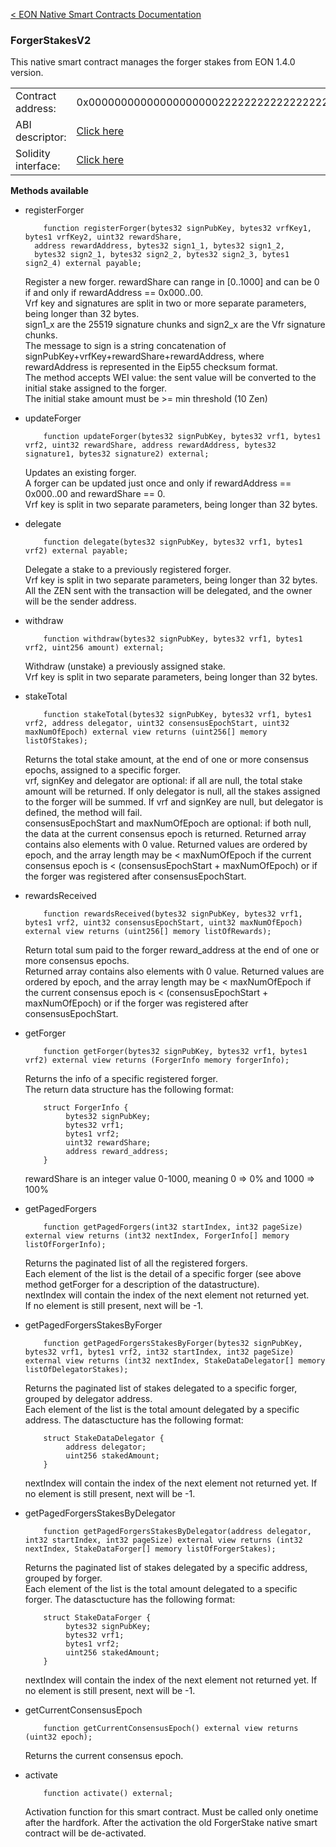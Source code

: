 [&lt; EON Native Smart Contracts Documentation](/doc/nativesc/index.md) 
### ForgerStakesV2

This native smart contract manages the forger stakes from EON 1.4.0 version.

|    |    | 
| --------             | -------      | 
| Contract address:    | 0x0000000000000000000022222222222222222333   | 
| ABI descriptor:       | [Click here](/doc/nativesc/contracts/ForgerStakesV2.json)   |
| Solidity interface:       | [Click here](/doc/nativesc/contracts/ForgerStakesV2.sol)   |

  

**Methods available**

- registerForger

          function registerForger(bytes32 signPubKey, bytes32 vrfKey1, bytes1 vrfKey2, uint32 rewardShare,
        address rewardAddress, bytes32 sign1_1, bytes32 sign1_2,
        bytes32 sign2_1, bytes32 sign2_2, bytes32 sign2_3, bytes1 sign2_4) external payable;
  
     Register a new forger.
     rewardShare can range in [0..1000] and can be 0 if and only if rewardAddress == 0x000..00.<br>
     Vrf key and signatures are split in two or more separate parameters, being longer than 32 bytes.<br>
     sign1_x are the 25519 signature chunks and sign2_x are the Vfr signature chunks.<br>
     The message to sign is a string concatenation of signPubKey+vrfKey+rewardShare+rewardAddress, where rewardAddress
     is represented in the Eip55 checksum format.<br>
     The method accepts WEI value: the sent value will be converted to the initial stake assigned to the forger.<br>
     The initial stake amount must be >= min threshold (10 Zen)

- updateForger

          function updateForger(bytes32 signPubKey, bytes32 vrf1, bytes1 vrf2, uint32 rewardShare, address rewardAddress, bytes32 signature1, bytes32 signature2) external;


     Updates an existing forger.<br>
     A forger can be updated just once and only if rewardAddress == 0x000..00 and rewardShare == 0.<br>
     Vrf key is split in two separate parameters, being longer than 32 bytes.

- delegate

          function delegate(bytes32 signPubKey, bytes32 vrf1, bytes1 vrf2) external payable;
  
     Delegate a stake to a previously registered forger.<br>
     Vrf key is split in two separate parameters, being longer than 32 bytes.<br>
     All the ZEN sent with the transaction will be delegated, and the owner will be the sender address.

- withdraw

          function withdraw(bytes32 signPubKey, bytes32 vrf1, bytes1 vrf2, uint256 amount) external;
  
     Withdraw (unstake) a previously assigned stake.<br>
     Vrf key is split in two separate parameters, being longer than 32 bytes.

- stakeTotal

          function stakeTotal(bytes32 signPubKey, bytes32 vrf1, bytes1 vrf2, address delegator, uint32 consensusEpochStart, uint32 maxNumOfEpoch) external view returns (uint256[] memory listOfStakes);


     Returns the total stake amount, at the end of one or more consensus epochs, assigned to a specific forger.<br>
     vrf, signKey and delegator are optional: if all are null, the total stake amount will be returned. If only
     delegator is null, all the stakes assigned to the forger will be summed.
     If vrf and signKey are null, but delegator is defined, the method will fail.<br>
     consensusEpochStart and maxNumOfEpoch are optional: if both null, the data at the current consensus epoch is returned.
     Returned array contains also elements with 0 value. Returned values are ordered by epoch, and the array length may
     be < maxNumOfEpoch if the current consensus epoch is < (consensusEpochStart + maxNumOfEpoch) or if the forger was
     registered after consensusEpochStart.

- rewardsReceived

          function rewardsReceived(bytes32 signPubKey, bytes32 vrf1, bytes1 vrf2, uint32 consensusEpochStart, uint32 maxNumOfEpoch) external view returns (uint256[] memory listOfRewards);


     Return total sum paid to the forger reward_address at the end of one or more consensus epochs.<br>
     Returned array contains also elements with 0 value. Returned values are ordered by epoch, and the array length may
     be < maxNumOfEpoch if the current consensus epoch is < (consensusEpochStart + maxNumOfEpoch) or if the forger was
     registered after consensusEpochStart.

- getForger

          function getForger(bytes32 signPubKey, bytes32 vrf1, bytes1 vrf2) external view returns (ForgerInfo memory forgerInfo);

     Returns the info of a specific registered forger.<br>
     The return data structure has the following format:

          struct ForgerInfo {
               bytes32 signPubKey;
               bytes32 vrf1;
               bytes1 vrf2;
               uint32 rewardShare;
               address reward_address;
          }

     rewardShare is an integer value 0-1000, meaning 0 => 0% and 1000 => 100%

- getPagedForgers

          function getPagedForgers(int32 startIndex, int32 pageSize) external view returns (int32 nextIndex, ForgerInfo[] memory listOfForgerInfo);

     Returns the paginated list of all the registered forgers.<br>
     Each element of the list is the detail of a specific forger (see above method getForger for a description of the datastructure).<br>
     nextIndex will contain the index of the next element not returned yet. <br>If no element is still present, next will be -1.


- getPagedForgersStakesByForger

          function getPagedForgersStakesByForger(bytes32 signPubKey, bytes32 vrf1, bytes1 vrf2, int32 startIndex, int32 pageSize) external view returns (int32 nextIndex, StakeDataDelegator[] memory listOfDelegatorStakes);
    
     Returns the paginated list of stakes delegated to a specific forger, grouped by delegator address.<br>
     Each element of the list is the total amount delegated by a specific address. The datasctucture has the following format:<br>

          struct StakeDataDelegator {
               address delegator;
               uint256 stakedAmount;
          }

     nextIndex will contain the index of the next element not returned yet. If no element is still present, next will be -1.

- getPagedForgersStakesByDelegator

          function getPagedForgersStakesByDelegator(address delegator, int32 startIndex, int32 pageSize) external view returns (int32 nextIndex, StakeDataForger[] memory listOfForgerStakes);

     Returns the paginated list of stakes delegated by a specific address, grouped by forger.<br>
     Each element of the list is the total amount delegated to  a specific forger. The datasctucture has the following format:<br>
     
          struct StakeDataForger {
               bytes32 signPubKey;
               bytes32 vrf1;
               bytes1 vrf2;
               uint256 stakedAmount;
          } 

     nextIndex will contain the index of the next element not returned yet. If no element is still present, next will be -1.

- getCurrentConsensusEpoch

          function getCurrentConsensusEpoch() external view returns (uint32 epoch);

     Returns the current consensus epoch.

- activate

          function activate() external;

     Activation function for this smart contract. Must be called only onetime after the hardfork. After the activation the old ForgerStake native smart contract will be de-activated.


    

    

    

    
    





